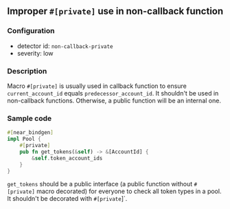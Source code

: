 ## Improper `#[private]` use in non-callback function

### Configuration

* detector id: `non-callback-private`
* severity: low

### Description

Macro `#[private]` is usually used in callback function to ensure `current_account_id` equals `predecessor_account_id`. It shouldn't be used in non-callback functions. Otherwise, a public function will be an internal one.

### Sample code

```rust
#[near_bindgen]
impl Pool {
    #[private]
    pub fn get_tokens(&self) -> &[AccountId] {
        &self.token_account_ids
    }
}
```

`get_tokens` should be a public interface (a public function without `#[private]` macro decorated) for everyone to check all token types in a pool. It shouldn't be decorated with `#[private`]`.
